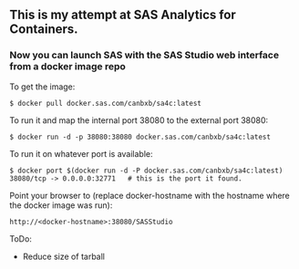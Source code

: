 ## This is my attempt at SAS Analytics for Containers.

### Now you can launch SAS with the SAS Studio web interface from a docker image repo

To get the image:
```
$ docker pull docker.sas.com/canbxb/sa4c:latest
```
To run it and map the internal port 38080 to the external port 38080:
```
$ docker run -d -p 38080:38080 docker.sas.com/canbxb/sa4c:latest
```
To run it on whatever port is available:
```
$ docker port $(docker run -d -P docker.sas.com/canbxb/sa4c:latest)
38080/tcp -> 0.0.0.0:32771   # this is the port it found. 
```
Point your browser to (replace docker-hostname with the hostname where the docker image was run):
```
http://<docker-hostname>:38080/SASStudio
```

ToDo: 
* Reduce size of tarball
